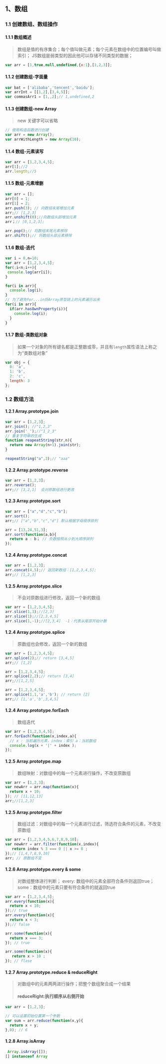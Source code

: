 

## 1、数组
### 1.1 创建数组、数组操作
#### 1.1.1 数组概述
> 数组是值的有序集合；每个值叫做元素；每个元素在数组中的位置编号叫做索引；
> JS数组是弱类型的因此他可以存储不同类型的数据；

```javascript
var arr = [1,true,null,undefined,{x:1},[1,2,3]];
```
#### 1.1.2 创建数组-字面量
```javascript
var bat = ['alibaba','tencent','baidu'];
var arrInt = [[1,2],[3,4,5]];
var commasArr1 = [1,,2];// 1,undefined,2
```
#### 1.1.3 创建数组-new Array
> new 关键字可以省略

```javascript
// 使用构造函数进行创建
var arr = new Array();
var arrWithLength = new Array(10);
```
#### 1.1.4 数组-元素读写
```javascript
var arr = [1,2,3,4,5];
arr[1];//2
arr.length;//5
```
#### 1.1.5 数组-元素增删
```javascript
var arr = [];
arr[0] = 1;
arr[1] = 2;
arr.push(3); // 向数组末尾增加元素
arr;// [1,2,3]
arr.unshift(0);//向数组头部增加元素
arr；// [0,1,2,3];

arr.pop();// 将数组末尾元素移除
arr.shift();// 将数组头部元素移除
```
#### 1.1.6 数组-迭代
```javascript
var i = 0,n=10;
var arr = [1,2,3,4,5];
for(;i<n;i++){
 console.log(arr[i]);
}

for(i in arr){
  console.log(i);
}
// 为了避免for...in将Array原型链上的元素遍历出来
for(i in arr){
  if(arr.hasOwnProperty(i)){
    console.log(i);
  }
}
```
#### 1.1.7 数组-类数组对象

> 如果一个对象的所有键名都是正整数或零，并且有`length`属性语法上称之为“类数组对象”

```javascript
var obj = {
  0: 'a',
  1: 'b',
  2: 'c',
  length: 3
};
```

### 1.2 数组方法

#### 1.2.1 Array.prototype.join
```javascript
var arr = [1,2,3];
arr.join(); //"1,2,3"
arr.join('_');//"1_2_3"
// 重复字符串的生成
function reapeatString(str,n){
  return new Array(n+1).join(str);
}

reapeatString("a",3);// "aaa"
```
#### 1.2.2 Array.prototype.reverse
```javascript
var arr = [1,2,3];
arr.reverse();
arr;// [3,2,1]  会对原数组进行更改
```
#### 1.2.3 Array.prototype.sort
```javascript
var arr = ["a","d","c","b"];
arr.sort();
arr;// ["a","b","c","d"] 默认根据字母顺序排列

arr = [13,24,51,3];
arr.sort(function(a,b){
  return a - b； // 负数按照从小到大顺序排列
});
```
#### 1.2.4 Array.prototype.concat
```javascript
var arr = [1,2,3];
arr.concat(4,5);// 返回新数组：[1,2,3,4,5];
arr;// [1,2,3]

```
#### 1.2.5 Array.prototype.slice
> 不会对原数组进行修改，返回一个新的数组

```javascript
var arr = [1,2,3,4,5];
arr.slice(1,3);//[2,3]
arr.slice(1);//[2,3,4,5]
arr.slice(1,-1);//[2,3,4]  -1：代表从尾部开始计数
```
#### 1.2.4 Array.prototype.splice
> 原数组也会修改，返回一个新的数组

```javascript
var arr = [1,2,3,4,5];
arr.splice(2);// return [3,4,5]
arr;// [1,2]

arr = [1,2,3,4,5];
arr.splice(2,2);// return [3,4]
arr;//[1,2,5]

arr = [1,2,3,4,5];
arr.splice(1,1,'a','b'); // return [2]
arr;// [1,'a','b',3,4,5]
```
#### 1.2.4 Array.prototype.forEach
> 数组迭代

```javascript
var arr = [1,2,3,4,5];
arr.forEach(function(x,index,a){
  // x : 当前遍历元素，index：索引 a：当前数组
  console.log(x + '|' + index );
});
```
#### 1.2.5 Array.prototype.map
> 数组映射：对数组中的每一个元素进行操作，不改变原数组

```javascript
var arr = [1,2,3];
var newArr = arr.map(function(x){
  return x + 10;
}); // [11,12,13]
arr;//[1,2,3]
```
#### 1.2.5 Array.prototype.filter
> 数组过滤：对数组中的每一个元素进行过滤，筛选符合条件的元素，不改变原数组

```javascript
var arr = [1,2,3,4,5,6,7,8,9,10];
var newArr = arr.filter(function(x,index){
   return index % 3 === 0 || x >= 8 ;
});// [1,4,7,8,9,10]
arr; // 原数组不变
```
#### 1.2.6 Array.prototype.every & some
> 对数组整体进行判断；
> every: 数组中的元素全部符合条件则返回true；
> some：数组中的元素只要有符合条件的就返回true

```javascript
var arr = [1,2,3,4,5];
arr.every(function(x){
  return x < 10;
});// true
arr.every(function(x){
  return x < 3;
});// false

arr.some(function(x){
  return x === 3;
}); // true

arr.some(function(x){
   return x > 10 ;
}); // flase
```
#### 1.2.7 Array.prototype.reduce & reduceRight
> 对数组中的元素两两进行操作；把整个数组聚合成一个结果
>
> #### reduceRight:执行顺序从右侧开始

```javascript
var arr = [1,2,3];

// 可以设置初始位置第一个参数
var sum = arr.reduce(function(x,y){
  return x + y;
},0); // 6

```
#### 1.2.8 Array.isArray
```javascript
 Array.isArray([]);
[] instanceof Array
```